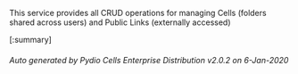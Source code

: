 






This service provides all CRUD operations for managing Cells (folders shared across users) and Public Links (externally accessed)

[:summary]

###### Auto generated by Pydio Cells Enterprise Distribution v2.0.2 on 6-Jan-2020
